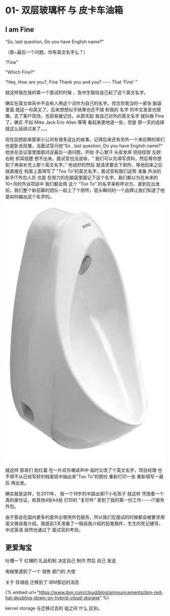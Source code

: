 # 01- 双层玻璃杯 与 皮卡车油箱

## I am Fine

“So, last question, Do you have English name?”

（那\~最后一个问题，你有英文名字么？）

“Fine”

"Which Fine?"

"Hey, How are you?,  Fine Thank you and you?  ---- That 'Fine' "

就这样我在我的第一个面试的时候 ，急中生智给自己起了这个英文名字。

确实在英文体系中不会有人用这个词作为自己的名字。但怎奈我当时一紧张 脑袋里面 就这一句英文了。后来想想似乎结果也还不错 和我的 名字 的中文发音也很像。去了客户现场，也容易被记住。从那天起 我自己对外的英文名字 就叫做 Fine了。确实 不如 Mike Jack Eric  Allen 等等 看起来更地道一些，但是 那一天的选择 就这么延续过来了。。。



现在回想起来那家小公司有很多逗比的故事，记得后来还有另外一个来应聘的哥们也是卧龙凤雏，当面试官问他“So , last question, Do you have  English name?” 他坐在会议室里面面对这最后一道问题，开始 手心冒汗 头皮发痒 扭扭捏捏  左顾右盼 抓耳挠腮 想不出来。面试官也没说啥，“ 我们可以先填写资料，然后等你想到了再来补充上那个英文名字。”  他说好的然后 就请求要去下厕所，等他回来之后 就直接在 档案上面填写了 “Too To”的英文名字，面试官和我们这帮 准备 外派的 新手IT外包人员 也是 在努力的在脑袋里面记下这个名字。我们都以为在未来的10+月的外派项目中 我们都会用 这个 “Too To” 的名字来称呼对方。直到在出发前，我们整个新招募的团队一起上了个厕所，低头瞬间的一个品牌让我们知道了他是如何编出这个名字的。

&#x20;![](<.gitbook/assets/ToTo Urinal.jpg>)

就这样 那哥们 脸红着 在一片欢乐嘲讽声中 临时又改了个英文名字，项目经理 也不得不从已经写好的档案纸中抽出来"Too To"的那份 重新打印一张 重新填写一遍后 再出发。

确实就是这样，在2011年， 我一个19岁的半路出家IT小毛孩子 就这样 凭借着一个真的身份证，和其他4张A4纸 打印的 ”复印件“ 拿到了我的第一份工作-----IT服务外包。



由于那会在国内更多的是外企使用外包服务，所以我们在面试的时候都会被要求用英文做自我介绍。我提前3天准备了一稿自我介绍的铅笔稿件，生生的死记硬背，中式英语 居然也通过了 面试官的考验。





## 更爱淘宝

吐槽一下 红帽的 礼品机制 决定自己 制作 然后 自己 发送

电梯里遇到了一个 销售 部门的 大佬

关于 存储组 迁移到了 IBM那边的消息

{% embed url="https://www.ibm.com/cloud/blog/announcements/ibm-red-hat-doubling-down-on-hybrid-cloud-storage" %}

kernel storage 与迁移过去的 组之间 什么 区别。





